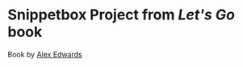 # Snippetbox Project from _Let's Go_ book

Book by [Alex Edwards](https://alexedwards.gumroad.com/)

